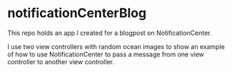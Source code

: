 # notificationCenterBlog
This repo holds an app I created for a blogpost on NotificationCenter.



I use two view controllers with random ocean images to show an example of how to use NotificationCenter to pass a message from one view controller to another view controller.
